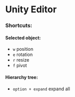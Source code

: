 # Unity Editor

### Shortcuts:

#### Selected object:
- `w` position
- `e` rotation
- `r` resize
- `f` pivot

#### Hierarchy tree:
- `option + expand` expand all
